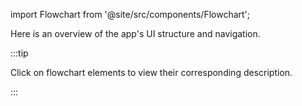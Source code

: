 import Flowchart from '@site/src/components/Flowchart';

Here is an overview of the app's UI structure and navigation. 

:::tip

Click on flowchart elements to view their corresponding description.

:::

<Flowchart />